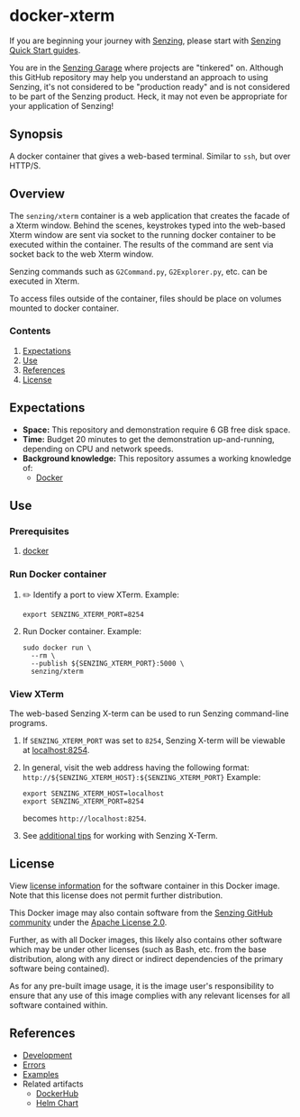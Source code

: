 # docker-xterm

If you are beginning your journey with
[Senzing](https://senzing.com/),
please start with
[Senzing Quick Start guides](https://docs.senzing.com/quickstart/).

You are in the
[Senzing Garage](https://github.com/senzing-garage)
where projects are "tinkered" on.
Although this GitHub repository may help you understand an approach to using Senzing,
it's not considered to be "production ready" and is not considered to be part of the Senzing product.
Heck, it may not even be appropriate for your application of Senzing!

## Synopsis

A docker container that gives a web-based terminal.
Similar to `ssh`, but over HTTP/S.

## Overview

The `senzing/xterm` container is a web application that creates the facade of a Xterm window.
Behind the scenes, keystrokes typed into the web-based Xterm window are sent via socket to the running docker container
to be executed within the container.  The results of the command are sent via socket back to the web Xterm window.

Senzing commands such as `G2Command.py`, `G2Explorer.py`, etc. can be executed in Xterm.

To access files outside of the container, files should be place on volumes mounted to docker container.

### Contents

1. [Expectations](#expectations)
1. [Use](#use)
1. [References](#references)
1. [License](#license)

## Expectations

- **Space:** This repository and demonstration require 6 GB free disk space.
- **Time:** Budget 20 minutes to get the demonstration up-and-running, depending on CPU and network speeds.
- **Background knowledge:** This repository assumes a working knowledge of:
  - [Docker](https://github.com/senzing-garage/knowledge-base/blob/main/WHATIS/docker.md)

## Use

### Prerequisites

1. [docker](https://github.com/senzing-garage/knowledge-base/blob/main/WHATIS/docker.md)

### Run Docker container

1. :pencil2: Identify a port to view XTerm.
   Example:

    ```console
    export SENZING_XTERM_PORT=8254
    ```

1. Run Docker container.
   Example:

    ```console
    sudo docker run \
      --rm \
      --publish ${SENZING_XTERM_PORT}:5000 \
      senzing/xterm
    ```

### View XTerm

The web-based Senzing X-term can be used to run Senzing command-line programs.

1. If `SENZING_XTERM_PORT` was set to `8254`,
   Senzing X-term will be viewable at
   [localhost:8254](http://localhost:8254).

1. In general, visit the web address having the following format:
   `http://${SENZING_XTERM_HOST}:${SENZING_XTERM_PORT}`
   Example:

    ```console
    export SENZING_XTERM_HOST=localhost
    export SENZING_XTERM_PORT=8254
    ```

   becomes `http://localhost:8254`.

1. See
   [additional tips](https://github.com/senzing-garage/knowledge-base/blob/main/lists/docker-compose-demo-tips.md#senzing-x-term)
   for working with Senzing X-Term.

## License

View
[license information](https://senzing.com/end-user-license-agreement/)
for the software container in this Docker image.
Note that this license does not permit further distribution.

This Docker image may also contain software from the
[Senzing GitHub community](https://github.com/senzing-garage/)
under the
[Apache License 2.0](https://www.apache.org/licenses/LICENSE-2.0).

Further, as with all Docker images,
this likely also contains other software which may be under other licenses
(such as Bash, etc. from the base distribution,
along with any direct or indirect dependencies of the primary software being contained).

As for any pre-built image usage,
it is the image user's responsibility to ensure that any use of this image complies
with any relevant licenses for all software contained within.

## References

- [Development](docs/development.md)
- [Errors](docs/errors.md)
- [Examples](docs/examples.md)
- Related artifacts
  - [DockerHub](https://hub.docker.com/r/senzing/xterm)
  - [Helm Chart](https://github.com/senzing-garage/charts/tree/main/charts/xterm)
